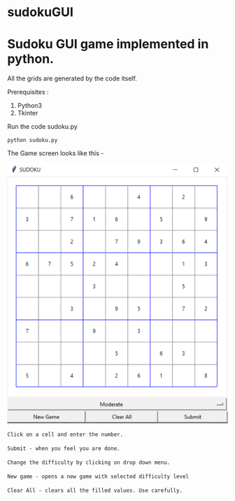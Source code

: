 # sudokuGUI
# Sudoku GUI game implemented in python.

All the grids are generated by the code itself.

Prerequisites :
1. Python3
2. Tkinter


Run the code sudoku.py
```
python sudoku.py
```

The Game screen looks like this - 


![alt text](https://github.com/diljithkd/sudokuGUI/blob/master/GameWindow.PNG?raw=true)

```
Click on a cell and enter the number.

Submit - when you feel you are done.

Change the difficulty by clicking on drop down menu.

New game - opens a new game with selected difficulty level

Clear All - clears all the filled values. Use carefully.
```




